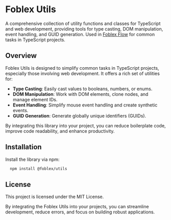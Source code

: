 # Foblex Utils

A comprehensive collection of utility functions and classes for TypeScript and web development, providing tools for type casting, DOM manipulation, event handling, and GUID generation.
Used in [Foblex Flow](https://flow.foblex.com) for common tasks in TypeScript projects.

## Overview

Foblex Utils is designed to simplify common tasks in TypeScript projects, especially those involving web development. It offers a rich set of utilities for:

- **Type Casting**: Easily cast values to booleans, numbers, or enums.
- **DOM Manipulation**: Work with DOM elements, clone nodes, and manage element IDs.
- **Event Handling**: Simplify mouse event handling and create synthetic events.
- **GUID Generation**: Generate globally unique identifiers (GUIDs).

By integrating this library into your project, you can reduce boilerplate code, improve code readability, and enhance productivity.

## Installation

Install the library via npm:

```bash
  npm install @foblex/utils
```

## License

This project is licensed under the MIT License.

By integrating the Foblex Utils into your projects, you can streamline development, reduce errors, and focus on building robust applications.
